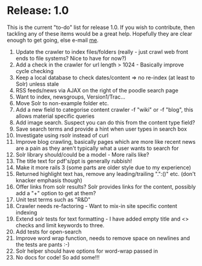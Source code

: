 Release: 1.0
============

This is the current "to-do" list for release 1.0. If you wish to contribute, then tackling any of these items would be a great help. Hopefully they are clear enough to get going, else e-mail <a href="http://www.google.com/recaptcha/mailhide/d?k=01vdgNNADQlgrqj5lMuKLpag==&c=dLzYSFd6PdPBc5paL9eJKJ62wOQODVZwCaNzqvMcxyI=">me</a>.

1. Update the crawler to index files/folders (really - just crawl web front ends to file systems? Nice to have for now?)
2. Add a check in the crawler for url length > 1024 - Basically improve cycle checking
3. Keep a local database to check dates/content => no re-index (at least to Solr) unless stale
4. RSS feeds/news via AJAX on the right of the poodle search page
5. Want to index, newsgroups, Version1/Trac...
6. Move Solr to non-example folder etc.
8. Add a new field to categorise content crawler -f "wiki" or -f "blog", this allows material specific queries
9. Add image search. Suspect you can do this from the content type field?
10. Save search terms and provide a hint when user types in search box
11. Investigate using rsolr instead of curl
12. Improve blog crawling, basically pages which are more like recent news are a pain as they aren't typically what a user wants to search for
13. Solr library should/could be a model - More rails like?
14. The title text for pdf's/ppt is generally rubbish!
15. Make it more rails 3 (some parts are older style due to my experience)
16. Returned highlight text has, remove any leading/trailing ".\":()" etc. (don't knacker emphasis though)
17. Offer links from solr results? Solr provides links for the content, possibly add a "+" option to get at them?
18. Unit test terms such as "R&D"
19. Crawler needs re-factoring - Want to mix-in site specific content indexing
20. Extend solr tests for text formatting - I have added empty title and <> checks and limit keywords to three.
21. Add tests for open-search
22. Improve word wrap function, needs to remove space on newlines and the tests are pants :-)
23. Solr helper should have options for word-wrap passed in
24. No docs for code! So add some!!!


